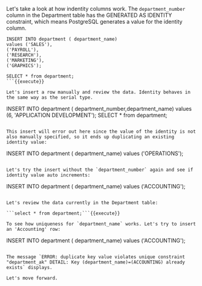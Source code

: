 


Let's take a look at how indentity columns work. The `department_number` column in the Department table has the GENERATED AS IDENTITY constraint, which means PostgreSQL generates a value for the identity column.

```
INSERT INTO department ( department_name)
values ('SALES'),
('PAYROLL'),
('RESEARCH'),
('MARKETING'),
('GRAPHICS');

SELECT * from department;
```{{execute}}

Let's insert a row manually and review the data. Identity behaves in the same way as the serial type.

```
INSERT INTO department ( department_number,department_name)
values (6, 'APPLICATION DEVELOPMENT');
SELECT * from department;
```{{execute}}

This insert will error out here since the value of the identity is not also manually specified, so it ends up duplicating an existing identity value:

```
INSERT INTO department ( department_name)
values ('OPERATIONS');
```{{execute}}

Let's try the insert without the `department_number` again and see if identity value auto increments:

```
INSERT INTO department ( department_name)
values ('ACCOUNTING');
```{{execute}}

Let's review the data currently in the Department table:

```select * from department;```{{execute}}

To see how uniqueness for `department_name` works. Let's try to insert an 'Accounting' row:

```
INSERT INTO department ( department_name)
values ('ACCOUNTING');
```{{execute}}

The message `ERROR: duplicate key value violates unique constraint "department_ak" DETAIL: Key (department_name)=(ACCOUNTING) already exists` displays.

Let's move forward.
